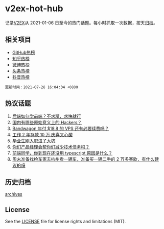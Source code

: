 # v2ex-hot-hub

 记录[V2EX](https://www.v2ex.com/)从 2021-01-06 日至今的热门话题。每小时抓取一次数据，按天[归档](archives)。
 
 ## 相关项目

- [GitHub热榜](https://github.com/snaildev/github-hot-hub)
- [知乎热榜](https://github.com/snaildev/zhihu-hot-hub)
- [微博热榜](https://github.com/snaildev/weibo-hot-hub)
- [头条热榜](https://github.com/snaildev/toutiao-hot-hub)
- [抖音热榜](https://github.com/snaildev/douyin-hot-hub)


 `更新时间：2021-07-28 16:04:34 +0800`

## 热议话题

1. [后端如何学前端？不求精，求快就行](https://www.v2ex.com/t/792134)
1. [国内有哪些原始意义上的 Hackers？](https://www.v2ex.com/t/792111)
1. [Bandwagon 年付 $18.8 的 VPS 还有必要续费吗？](https://www.v2ex.com/t/792085)
1. [工作 2 年存款 10 万 庆喜又心酸](https://www.v2ex.com/t/792110)
1. [毕业生刚入职进了大坑](https://www.v2ex.com/t/792156)
1. [你们产品经理会帮你们减少技术债务吗？](https://www.v2ex.com/t/792177)
1. [前端同学，你到现在还没用 typescript 原因是什么？](https://www.v2ex.com/t/792205)
1. [周末准备找检车家去杭州看一辆车，准备买一辆二手的 2 万多赛欧，有什么建议的吗](https://www.v2ex.com/t/792186)

## 历史归档

[archives](archives)

## License

See the [LICENSE](LICENSE) file for license rights and limitations (MIT).
